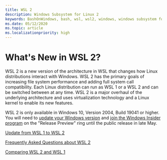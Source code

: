 ```yaml
---
title: WSL 2
description: Windows Subsystem for Linux 2
keywords: BashOnWindows, bash, wsl, wsl2, windows, windows subsystem for linux, windowssubsystem, ubuntu, debian, suse, windows 10, install
ms.date: 05/12/2020
ms.topic: article
ms.localizationpriority: high
---
```


# What's New in WSL 2?

WSL 2 is a new version of the architecture in WSL that changes how Linux distributions interact with Windows. WSL 2 has the primary goals of increasing file system performance and adding full system call compatibility. Each Linux distribution can run as WSL 1 or a WSL 2 and can be switched between at any time. WSL 2 is a major overhaul of the underlying architecture and uses virtualization technology and a Linux kernel to enable its new features.

WSL 2 is only available in Windows 10, Version 2004, Build 19041 or higher. You will need to [update your Windows version](ms-settings:windowsupdate) and [join the Windows Insider program](https://insider.windows.com/insidersigninboth/) on the "Release Preview" ring until the public release in late May.

[Update from WSL 1 to WSL 2](./install-win10.md#update-to-wsl-2)

[Frequently Asked Questions about WSL 2](./wsl2-faq.md)

[Comparing WSL 2 and WSL 1](./compare-versions.md)
